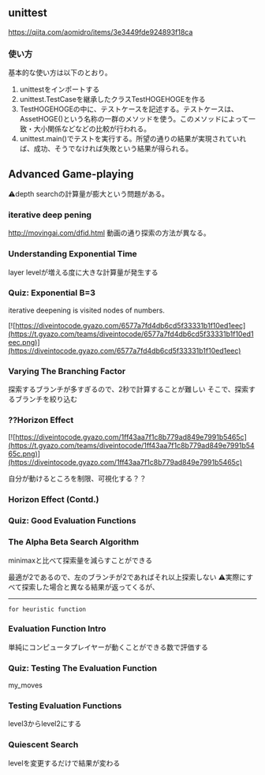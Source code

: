 ## unittest

https://qiita.com/aomidro/items/3e3449fde924893f18ca

### 使い方

基本的な使い方は以下のとおり。
1. unittestをインポートする
2. unittest.TestCaseを継承したクラスTestHOGEHOGEを作る
3. TestHOGEHOGEの中に、テストケースを記述する。テストケースは、AssetHOGE()という名称の一群のメソッドを使う。このメソッドによって一致・大小関係などなどの比較が行われる。
4. unittest.main()でテストを実行する。所望の通りの結果が実現されていれば、成功、そうでなければ失敗という結果が得られる。

## Advanced Game-playing

⚠depth searchの計算量が膨大という問題がある。

### iterative deep pening

http://movingai.com/dfid.html
動画の通り探索の方法が異なる。

### Understanding Exponential Time

layer levelが増える度に大きな計算量が発生する

### Quiz: Exponential B=3

iterative deepening is visited nodes of numbers.

[![https://diveintocode.gyazo.com/6577a7fd4db6cd5f33331b1f10ed1eec](https://t.gyazo.com/teams/diveintocode/6577a7fd4db6cd5f33331b1f10ed1eec.png)](https://diveintocode.gyazo.com/6577a7fd4db6cd5f33331b1f10ed1eec)


### Varying The Branching Factor

探索するブランチが多すぎるので、2秒で計算することが難しい
そこで、探索するブランチを絞り込む

### ??Horizon Effect

[![https://diveintocode.gyazo.com/1ff43aa7f1c8b779ad849e7991b5465c](https://t.gyazo.com/teams/diveintocode/1ff43aa7f1c8b779ad849e7991b5465c.png)](https://diveintocode.gyazo.com/1ff43aa7f1c8b779ad849e7991b5465c)

自分が動けるところを制限、可視化する？？

### Horizon Effect (Contd.)

### Quiz: Good Evaluation Functions


### The Alpha Beta Search Algorithm

minimaxと比べて探索量を減らすことができる

最適が2であるので、左のブランチが2であればそれ以上探索しない
⚠実際にすべて探索した場合と異なる結果が返ってくるが、

----

`for heuristic function`

### Evaluation Function Intro
単純にコンピュータプレイヤーが動くことができる数で評価する

### Quiz: Testing The Evaluation Function

my_moves

### Testing Evaluation Functions

level3からlevel2にする

### Quiescent Search
levelを変更するだけで結果が変わる
